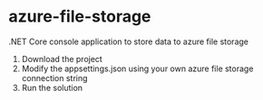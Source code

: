 # azure-file-storage
 .NET Core console application to store data to azure file storage
 
 1. Download the project
 2. Modify the appsettings.json using your own azure file storage connection string
 3. Run the solution
